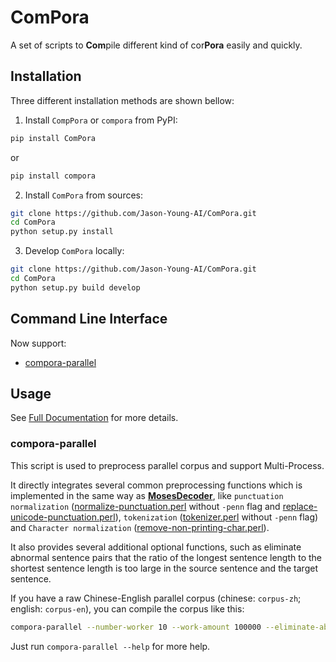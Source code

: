 # ComPora
A set of scripts to **Com**pile different kind of cor**Pora** easily and quickly.

## Installation
Three different installation methods are shown bellow:

1. Install `CompPora` or `compora` from PyPI:
``` bash
pip install ComPora
```
or
``` bash
pip install compora
```

2. Install `ComPora` from sources:
```bash
git clone https://github.com/Jason-Young-AI/ComPora.git
cd ComPora
python setup.py install
```

3. Develop `ComPora` locally:
```bash
git clone https://github.com/Jason-Young-AI/ComPora.git
cd ComPora
python setup.py build develop
```

## Command Line Interface

Now support:

* [compora-parallel](#compora-parallel)

## Usage

See [Full Documentation](https://jason-young.me/ComPora/) for more details.

### compora-parallel

This script is used to preprocess parallel corpus and support Multi-Process.

It directly integrates several common preprocessing functions which is implemented in the same way as [**MosesDecoder**](https://github.com/moses-smt/mosesdecoder), like `punctuation normalization` ([normalize-punctuation.perl](https://github.com/moses-smt/mosesdecoder/blob/master/scripts/tokenizer/normalize-punctuation.perl) without `-penn` flag and [replace-unicode-punctuation.perl](https://github.com/moses-smt/mosesdecoder/blob/master/scripts/tokenizer/replace-unicode-punctuation.perl)), `tokenization` ([tokenizer.perl](https://github.com/moses-smt/mosesdecoder/blob/master/scripts/tokenizer/tokenizer.perl) without `-penn` flag) and `Character normalization` ([remove-non-printing-char.perl](https://github.com/moses-smt/mosesdecoder/blob/master/scripts/tokenizer/remove-non-printing-char.perl)).

It also provides several additional optional functions, such as eliminate abnormal sentence pairs that the ratio of the longest sentence length to the shortest sentence length is too large in the source sentence and the target sentence.

If you have a raw Chinese-English parallel corpus (chinese: `corpus-zh`; english: `corpus-en`), you can compile the corpus like this:
```bash
compora-parallel --number-worker 10 --work-amount 100000 --eliminate-abnormal -r 5.0 -s zh -t en corpus-zh corpus-en corpus-zh-compiled corpus-en-compiled
```

Just run `compora-parallel --help` for more help.

